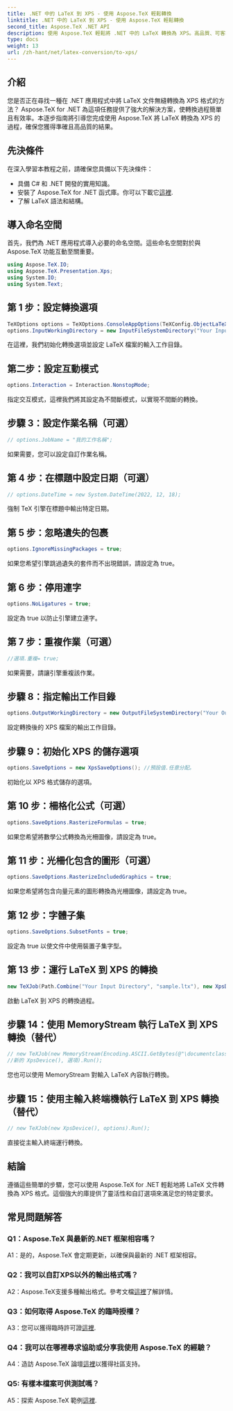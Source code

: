 ```yaml
---
title: .NET 中的 LaTeX 到 XPS - 使用 Aspose.TeX 輕鬆轉換
linktitle: .NET 中的 LaTeX 到 XPS - 使用 Aspose.TeX 輕鬆轉換
second_title: Aspose.TeX .NET API
description: 使用 Aspose.TeX 輕鬆將 .NET 中的 LaTeX 轉換為 XPS。高品質、可客製化、高效。
type: docs
weight: 13
url: /zh-hant/net/latex-conversion/to-xps/
---
```

## 介紹

您是否正在尋找一種在 .NET 應用程式中將 LaTeX 文件無縫轉換為 XPS 格式的方法？ Aspose.TeX for .NET 為這項任務提供了強大的解決方案，使轉換過程簡單且有效率。本逐步指南將引導您完成使用 Aspose.TeX 將 LaTeX 轉換為 XPS 的過程，確保您獲得準確且高品質的結果。

## 先決條件

在深入學習本教程之前，請確保您具備以下先決條件：

- 具備 C# 和 .NET 開發的實用知識。
- 安裝了 Aspose.TeX for .NET 函式庫。你可以下載它[這裡](https://releases.aspose.com/tex/net/).
- 了解 LaTeX 語法和結構。

## 導入命名空間

首先，我們為 .NET 應用程式導入必要的命名空間。這些命名空間對於與 Aspose.TeX 功能互動至關重要。

```csharp
using Aspose.TeX.IO;
using Aspose.TeX.Presentation.Xps;
using System.IO;
using System.Text;
```

## 第 1 步：設定轉換選項

```csharp
TeXOptions options = TeXOptions.ConsoleAppOptions(TeXConfig.ObjectLaTeX);
options.InputWorkingDirectory = new InputFileSystemDirectory("Your Input Directory");
```

在這裡，我們初始化轉換選項並設定 LaTeX 檔案的輸入工作目錄。

## 第二步：設定互動模式

```csharp
options.Interaction = Interaction.NonstopMode;
```

指定交互模式，這裡我們將其設定為不間斷模式，以實現不間斷的轉換。

## 步驟 3：設定作業名稱（可選）

```csharp
// options.JobName = "我的工作名稱";
```

如果需要，您可以設定自訂作業名稱。

## 第 4 步：在標題中設定日期（可選）

```csharp
// options.DateTime = new System.DateTime(2022, 12, 18);
```

強制 TeX 引擎在標題中輸出特定日期。

## 第 5 步：忽略遺失的包裹

```csharp
options.IgnoreMissingPackages = true;
```

如果您希望引擎跳過遺失的套件而不出現錯誤，請設定為 true。

## 第 6 步：停用連字

```csharp
options.NoLigatures = true;
```

設定為 true 以防止引擎建立連字。

## 第 7 步：重複作業（可選）

```csharp
//選項.重複= true;
```

如果需要，請讓引擎重複該作業。

## 步驟 8：指定輸出工作目錄

```csharp
options.OutputWorkingDirectory = new OutputFileSystemDirectory("Your Output Directory");
```

設定轉換後的 XPS 檔案的輸出工作目錄。

## 步驟 9：初始化 XPS 的儲存選項

```csharp
options.SaveOptions = new XpsSaveOptions(); //預設值.任意分配。
```

初始化以 XPS 格式儲存的選項。

## 第 10 步：柵格化公式（可選）

```csharp
options.SaveOptions.RasterizeFormulas = true;
```

如果您希望將數學公式轉換為光柵圖像，請設定為 true。

## 第 11 步：光柵化包含的圖形（可選）

```csharp
options.SaveOptions.RasterizeIncludedGraphics = true;
```

如果您希望將包含向量元素的圖形轉換為光柵圖像，請設定為 true。

## 第 12 步：字體子集

```csharp
options.SaveOptions.SubsetFonts = true;
```

設定為 true 以使文件中使用裝置子集字型。

## 第 13 步：運行 LaTeX 到 XPS 的轉換

```csharp
new TeXJob(Path.Combine("Your Input Directory", "sample.ltx"), new XpsDevice(), options).Run();
```

啟動 LaTeX 到 XPS 的轉換過程。

## 步驟 14：使用 MemoryStream 執行 LaTeX 到 XPS 轉換（替代）

```csharp
// new TeXJob(new MemoryStream(Encoding.ASCII.GetBytes(@"\documentclass{article} \begin{document} 你好，世界！\end{document}")),
//新的 XpsDevice(), 選項).Run();
```

您也可以使用 MemoryStream 對輸入 LaTeX 內容執行轉換。

## 步驟 15：使用主輸入終端機執行 LaTeX 到 XPS 轉換（替代）

```csharp
// new TeXJob(new XpsDevice(), options).Run();
```

直接從主輸入終端運行轉換。

## 結論

遵循這些簡單的步驟，您可以使用 Aspose.TeX for .NET 輕鬆地將 LaTeX 文件轉換為 XPS 格式。這個強大的庫提供了靈活性和自訂選項來滿足您的特定要求。

## 常見問題解答

### Q1：Aspose.TeX 與最新的.NET 框架相容嗎？

A1：是的，Aspose.TeX 會定期更新，以確保與最新的 .NET 框架相容。

### Q2：我可以自訂XPS以外的輸出格式嗎？

 A2：Aspose.TeX支援多種輸出格式。參考文檔[這裡](https://reference.aspose.com/tex/net/)了解詳情。

### Q3：如何取得 Aspose.TeX 的臨時授權？

 A3：您可以獲得臨時許可證[這裡](https://purchase.aspose.com/temporary-license/).

### Q4：我可以在哪裡尋求協助或分享我使用 Aspose.TeX 的經驗？

 A4：造訪 Aspose.TeX 論壇[這裡](https://forum.aspose.com/c/tex/47)以獲得社區支持。

### Q5: 有樣本檔案可供測試嗎？

 A5：探索 Aspose.TeX 範例[這裡](https://github.com/aspose-tex/Aspose.TeX-for-.NET).